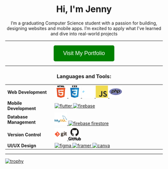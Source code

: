<h1 align="center">Hi, I'm Jenny</h1>

<p align="center">
 I’m a graduating Computer Science student with a passion for building, designing websites and mobile apps. I’m excited to apply what I’ve learned and dive into real-world projects
</p>

---

<!-- Portfolio Button -->
<p align="center">
  <a href="https://imjennylyn.github.io/" target="_blank">
    <button style="background-color: green; color: white; padding: 15px 30px; border: none; border-radius: 5px; font-size: 18px; cursor: pointer;">
      Visit My Portfolio
    </button>
  </a>
</p>


---

<h3 align="center">Languages and Tools:</h3>
<table align="center" style="max-width: 900px; width: 100%;">
  <tr>
    <td width="400" style="width: 30%;"><strong>Web Development</strong></td>
    <td width="900" style="width: 70%;">
      <a href="https://developer.mozilla.org/en-US/docs/Web/HTML" target="_blank">
        <img src="https://raw.githubusercontent.com/devicons/devicon/master/icons/html5/html5-original-wordmark.svg" alt="html5" width="40" height="40"/>
      </a>
      <a href="https://developer.mozilla.org/en-US/docs/Web/CSS" target="_blank">
        <img src="https://raw.githubusercontent.com/devicons/devicon/master/icons/css3/css3-original-wordmark.svg" alt="css3" width="40" height="40"/>
      </a>
      <a href="https://tailwindcss.com/" target="_blank">
        <img src="https://raw.githubusercontent.com/devicons/devicon/master/icons/tailwindcss/tailwindcss-original-wordmark.svg" alt="tailwind" width="40" height="40"/>
      </a>
      <a href="https://www.javascript.com/" target="_blank">
        <img src="https://raw.githubusercontent.com/devicons/devicon/master/icons/javascript/javascript-original.svg" alt="javascript" width="40" height="40"/>
      </a>
      <a href="https://www.php.net/" target="_blank">
        <img src="https://raw.githubusercontent.com/devicons/devicon/master/icons/php/php-original.svg" alt="php" width="40" height="40"/>
      </a>
    </td>
  </tr>
  <tr>
    <td style="width: 30%;"><strong>Mobile Development</strong></td>
    <td style="width: 70%;">
      <a href="https://flutter.dev/" target="_blank">
        <img src="https://www.vectorlogo.zone/logos/flutterio/flutterio-icon.svg" alt="flutter" width="40" height="40"/>
      </a>
      <a href="https://firebase.google.com/docs/auth" target="_blank">
        <img src="https://www.vectorlogo.zone/logos/firebase/firebase-icon.svg" alt="firebase" width="40" height="40"/>
      </a>
    </td>
  </tr>
  <tr>
    <td style="width: 30%;"><strong>Database Management</strong></td>
    <td style="width: 70%;">
      <a href="https://www.mysql.com/" target="_blank">
        <img src="https://raw.githubusercontent.com/devicons/devicon/master/icons/mysql/mysql-original-wordmark.svg" alt="mysql" width="40" height="40"/>
      </a>
      <a href="https://firebase.google.com/docs/firestore" target="_blank">
        <img src="https://www.vectorlogo.zone/logos/firebase/firebase-icon.svg" alt="firebase firestore" width="40" height="40"/>
      </a>
    </td>
  </tr>
  <tr>
    <td style="width: 30%;"><strong>Version Control</strong></td>
    <td style="width: 70%;">
      <a href="https://git-scm.com/" target="_blank">
        <img src="https://raw.githubusercontent.com/devicons/devicon/master/icons/git/git-original-wordmark.svg" alt="git" width="40" height="40"/>
      </a>
      <a href="https://github.com/" target="_blank">
        <img src="https://raw.githubusercontent.com/devicons/devicon/master/icons/github/github-original-wordmark.svg" alt="github" width="40" height="40"/>
      </a>
    </td>
  </tr>
  <tr>
    <td style="width: 30%;"><strong>UI/UX Design</strong></td>
    <td style="width: 70%;">
      <a href="https://www.figma.com/" target="_blank">
        <img src="https://www.vectorlogo.zone/logos/figma/figma-icon.svg" alt="figma" width="40" height="40"/>
      </a>
      <a href="https://www.framer.com/" target="_blank">
        <img src="https://www.vectorlogo.zone/logos/framer/framer-icon.svg" alt="framer" width="40" height="40"/>
      </a>
      <a href="https://www.canva.com/" target="_blank">
        <img src="https://www.vectorlogo.zone/logos/canva/canva-icon.svg" alt="canva" width="40" height="40"/>
      </a>
    </td>
  </tr>
</table>

---
[![trophy](https://github-profile-trophy.vercel.app/?username=ryo-ma&theme=onedark)](https://github.com/ryo-ma/github-profile-trophy)

<!--<p align="center">
  <img alt="Coding" src="https://tenor.com/view/zhongli-heart-genshinreact-gif-21636416.gif" width="200"/>
  <img alt="Coding" src="https://tenor.com/view/alhaitham-haitham-alhaitham-fawn-alhaitham-genshin-genshin-gif-27414207.gif" width="200"/>
  <img alt="Coding" src="https://tenor.com/view/ayato-genshin-impact-boba-tea-ayato-boba-tea-boba-lord-gif-27224884.gif" width="200"/>
</p>// -->


